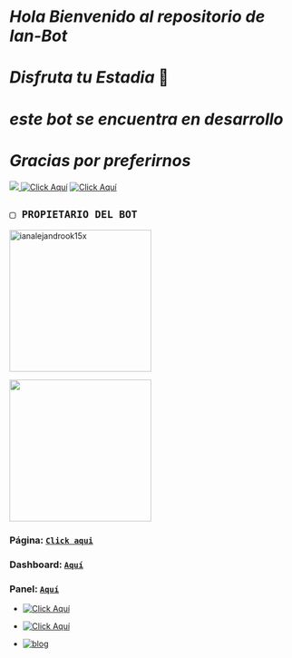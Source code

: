 # *Hola Bienvenido al repositorio de Ian-Bot*
# *Disfruta tu Estadia* 🌸
# *este bot se encuentra en desarrollo*
# *Gracias por preferirnos*
<a href="http://wa.me/543876577197" target="blank"><img src="https://img.shields.io/badge/IAN_ALEJANDRO CREADOR-25D366?style=for-the-badge&logo=whatsapp&logoColor=white" />
[![Click Aquí](https://img.shields.io/badge/Grupo-Pixelmon-25D366?style=for-the-badge&logo=whatsapp&logoColor=white)](https://chat.whatsapp.com/GtO9blPDvBv5Z5d4EW7RZz)
[![Click Aquí](https://img.shields.io/badge/Canal-25D366?style=for-the-badge&logo=whatsapp&logoColor=white)](https://whatsapp.com/channel/0029VajkZ6bIXnlwPZmbuH1u)
## `▢ PROPIETARIO DEL BOT`
<a href="https://github.com/ianalejandrook15x"><img src="https://github.com/ianalejandrook15x.png" width="250" height="250" alt="ianalejandrook15x"/></a>

<a href="https://dash.infinitywa-host.com"><img src="https://telegra.ph/file/af9650a5000bc652c7218.jpg" height="250px"></a>
###   Página: [`Click aqui`](https://infinity-wa.com)
###   Dashboard: [`Aquí`](https://dash.infinitywa-host.com)
###   Panel: [`Aquí`](https://panel.infinitywa-host.com)
- [![Click Aquí](https://img.shields.io/badge/Comunidad-Infinity-25D366?style=for-the-badge&logo=whatsapp&logoColor=white)](https://chat.whatsapp.com/CYGCgMh2LefBNhlAVIVhmE)

- [![Click Aquí](https://img.shields.io/badge/Canal-Infinity-25D366?style=for-the-badge&logo=whatsapp&logoColor=white)](https://whatsapp.com/channel/0029Va4QjH7DeON0ePwzjS1A)
- [![blog](https://img.shields.io/badge/Tutorial-FF0000?style=for-the-badge&logo=youtube&logoColor=white)
](https://youtu.be/c9RCnOV418E?si=kNWog_fSi8wCWX3A)
